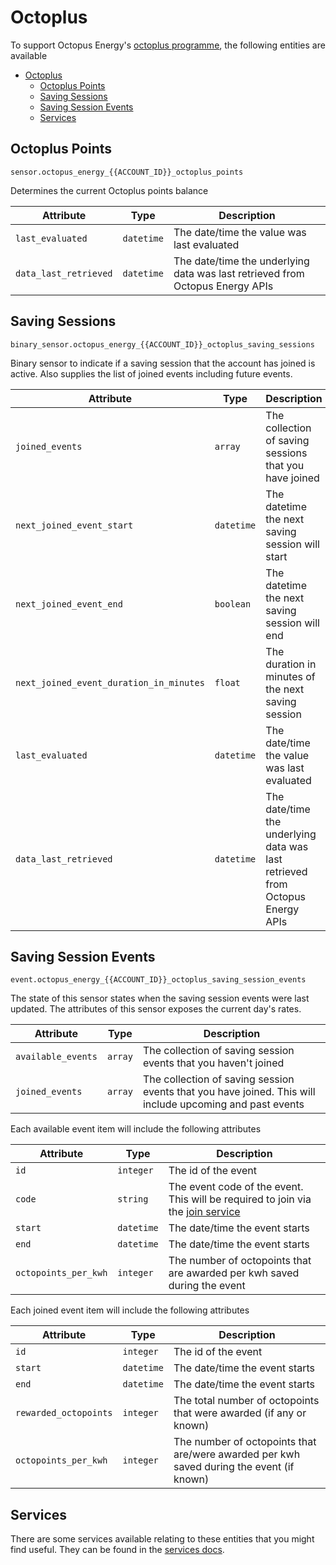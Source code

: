 # Octoplus

To support Octopus Energy's [octoplus programme](https://octopus.energy/octoplus/), the following entities are available

- [Octoplus](#octoplus)
  - [Octoplus Points](#octoplus-points)
  - [Saving Sessions](#saving-sessions)
  - [Saving Session Events](#saving-session-events)
  - [Services](#services)

## Octoplus Points

`sensor.octopus_energy_{{ACCOUNT_ID}}_octoplus_points`

Determines the current Octoplus points balance

| Attribute | Type | Description |
|-----------|------|-------------|
| `last_evaluated` | `datetime` | The date/time the value was last evaluated |
| `data_last_retrieved` | `datetime` | The date/time the underlying data was last retrieved from Octopus Energy APIs |

## Saving Sessions

`binary_sensor.octopus_energy_{{ACCOUNT_ID}}_octoplus_saving_sessions`

Binary sensor to indicate if a saving session that the account has joined is active. Also supplies the list of joined events including future events.

| Attribute | Type | Description |
|-----------|------|-------------|
| `joined_events` | `array` | The collection of saving sessions that you have joined |
| `next_joined_event_start` | `datetime` | The datetime the next saving session will start |
| `next_joined_event_end` | `boolean` | The datetime the next saving session will end |
| `next_joined_event_duration_in_minutes` | `float` | The duration in minutes of the next saving session |
| `last_evaluated` | `datetime` | The date/time the value was last evaluated |
| `data_last_retrieved` | `datetime` | The date/time the underlying data was last retrieved from Octopus Energy APIs |

## Saving Session Events

`event.octopus_energy_{{ACCOUNT_ID}}_octoplus_saving_session_events`

The state of this sensor states when the saving session events were last updated. The attributes of this sensor exposes the current day's rates.

| Attribute | Type | Description |
|-----------|------|-------------|
| `available_events` | `array` | The collection of saving session events that you haven't joined |
| `joined_events` | `array` | The collection of saving session events that you have joined. This will include upcoming and past events |

Each available event item will include the following attributes

| Attribute | Type | Description |
|-----------|------|-------------|
| `id` | `integer` | The id of the event |
| `code` | `string` | The event code of the event. This will be required to join via the [join service](../services.md) |
| `start` | `datetime` | The date/time the event starts |
| `end` | `datetime` | The date/time the event starts |
| `octopoints_per_kwh` | `integer` | The number of octopoints that are awarded per kwh saved during the event |

Each joined event item will include the following attributes

| Attribute | Type | Description |
|-----------|------|-------------|
| `id` | `integer` | The id of the event |
| `start` | `datetime` | The date/time the event starts |
| `end` | `datetime` | The date/time the event starts |
| `rewarded_octopoints` | `integer` | The total number of octopoints that were awarded (if any or known) |
| `octopoints_per_kwh` | `integer` | The number of octopoints that are/were awarded per kwh saved during the event (if known) |

## Services

There are some services available relating to these entities that you might find useful. They can be found in the [services docs](../services.md).

